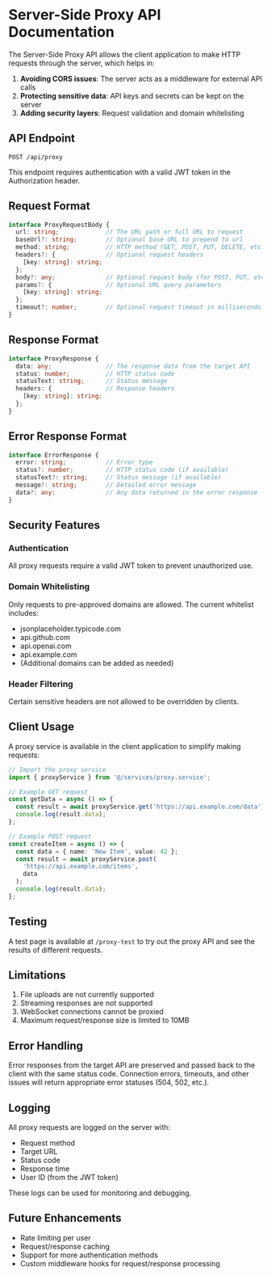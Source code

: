# Server-Side Proxy API Documentation

The Server-Side Proxy API allows the client application to make HTTP requests through the server, which helps in:

1. **Avoiding CORS issues**: The server acts as a middleware for external API calls
2. **Protecting sensitive data**: API keys and secrets can be kept on the server
3. **Adding security layers**: Request validation and domain whitelisting

## API Endpoint

```
POST /api/proxy
```

This endpoint requires authentication with a valid JWT token in the Authorization header.

## Request Format

```typescript
interface ProxyRequestBody {
  url: string;             // The URL path or full URL to request
  baseUrl?: string;        // Optional base URL to prepend to url
  method: string;          // HTTP method (GET, POST, PUT, DELETE, etc.)
  headers?: {              // Optional request headers
    [key: string]: string;
  };
  body?: any;              // Optional request body (for POST, PUT, etc.)
  params?: {               // Optional URL query parameters
    [key: string]: string;
  };
  timeout?: number;        // Optional request timeout in milliseconds
}
```

## Response Format

```typescript
interface ProxyResponse {
  data: any;               // The response data from the target API
  status: number;          // HTTP status code
  statusText: string;      // Status message
  headers: {               // Response headers
    [key: string]: string;
  };
}
```

## Error Response Format

```typescript
interface ErrorResponse {
  error: string;           // Error type
  status?: number;         // HTTP status code (if available)
  statusText?: string;     // Status message (if available)
  message?: string;        // Detailed error message
  data?: any;              // Any data returned in the error response
}
```

## Security Features

### Authentication

All proxy requests require a valid JWT token to prevent unauthorized use.

### Domain Whitelisting

Only requests to pre-approved domains are allowed. The current whitelist includes:

- jsonplaceholder.typicode.com
- api.github.com
- api.openai.com
- api.example.com
- (Additional domains can be added as needed)

### Header Filtering

Certain sensitive headers are not allowed to be overridden by clients.

## Client Usage

A proxy service is available in the client application to simplify making requests:

```typescript
// Import the proxy service
import { proxyService } from '@/services/proxy.service';

// Example GET request
const getData = async () => {
  const result = await proxyService.get('https://api.example.com/data');
  console.log(result.data);
};

// Example POST request
const createItem = async () => {
  const data = { name: 'New Item', value: 42 };
  const result = await proxyService.post(
    'https://api.example.com/items',
    data
  );
  console.log(result.data);
};
```

## Testing

A test page is available at `/proxy-test` to try out the proxy API and see the results of different requests.

## Limitations

1. File uploads are not currently supported
2. Streaming responses are not supported
3. WebSocket connections cannot be proxied
4. Maximum request/response size is limited to 10MB

## Error Handling

Error responses from the target API are preserved and passed back to the client with the same status code.
Connection errors, timeouts, and other issues will return appropriate error statuses (504, 502, etc.).

## Logging

All proxy requests are logged on the server with:
- Request method
- Target URL
- Status code
- Response time
- User ID (from the JWT token)

These logs can be used for monitoring and debugging.

## Future Enhancements

- Rate limiting per user
- Request/response caching
- Support for more authentication methods
- Custom middleware hooks for request/response processing
